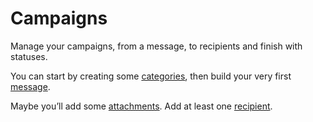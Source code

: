 # Campaigns

Manage your campaigns, from a message, to recipients and finish with statuses.

You can start by creating some [categories](/campaigns/categories#create-a-category), then build your very first [message](/campaigns/messages#create-a-message).

Maybe you’ll add some [attachments](/campaigns/message-attachments#create-an-attachment). Add at least one [recipient](/campaigns/recipients#create-a-recipient).
